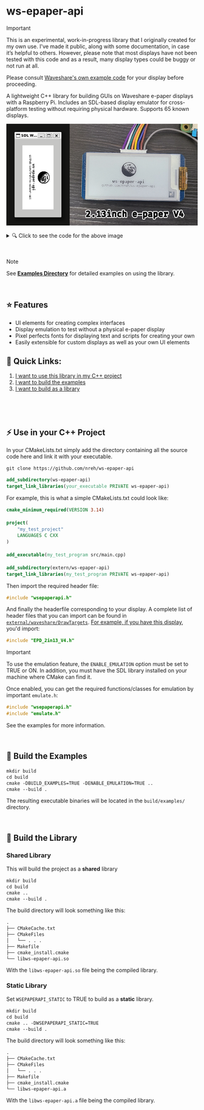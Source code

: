 # ws-epaper-api

> [!IMPORTANT]  
> This is an experimental, work-in-progress library that I originally created for my own use. I've made it public, along with
> some documentation, in case it’s helpful to others. However, please note that most displays have not been tested with this
> code and as a result, many display types could be buggy or not run at all.
>
> Please consult
> [Waveshare's own example code](https://github.com/waveshareteam/e-Paper/tree/master/RaspberryPi_JetsonNano/c/examples) for
> your display before proceeding.

A lightweight C++ library for building GUIs on Waveshare e-paper displays with a Raspberry Pi. Includes an SDL-based display
emulator for cross-platform testing without requiring physical hardware. Supports 65 known displays.

![Demonstration](docs/screenshot_1.png)

<details>

<summary>🔍 Click to see the code for the above image</summary>

## Code for emulation window on the left:

```cpp
#include "emulate.h"
#include "EPD_2in13_V4.h"
#include "wsepaperapi.h"

#include "bitmaps/Moon.h"
#include "fonts/AllFonts.h"

using namespace std;
using namespace epaperapi;

int main() {
    //
    // Initialize emulator and renderer
    //

    typedef devices::EPD_2in13_V4::EPD_2in13_V4_DrawTarget device;
    EpaperEmulator target = EpaperEmulator::CreatePhysical<device>();
    Renderer renderer(target, BufferTransform::Rotate90Clockwise);

    //
    // Define fonts
    //

    typedef fonts::DinaBold_10pt font1;
    typedef fonts::Dina_6pt font2;

    //
    // Create and position elements
    //

    elements::TextElement<font1> text1("ws-epaper-api");
    text1.foregroundStyle.SetBlackChannel(0);
    text1.xpos = (250 / 2) - (text1.GetWidth() / 2);
    text1.ypos = 70;
    text1.characterSpacing = 0;
    renderer.elements.push_back(&text1);

    elements::TextElement<font2> text2("github.com/nreh/ws-epaper-api");
    text2.foregroundStyle.SetBlackChannel(0);
    text2.xpos = (250 / 2) - (text2.GetWidth() / 2);
    text2.ypos = text1.GetHeight() + text1.ypos;
    text2.characterSpacing = 0;
    renderer.elements.push_back(&text2);

    auto t = bitmaps::Moon();
    elements::Bitmap1BitElement img((250 / 2) - (t.GetWidth() / 2), 15, t);
    renderer.elements.push_back(&img);

    //
    // Render!
    //

    renderer.Refresh();
    KeepWindowOpen();
}
```

## Code for physical display on the right:

```cpp
#include "EPD_2in13_V4.h"
#include "wsepaperapi.h"

#include "bitmaps/Moon.h"
#include "fonts/AllFonts.h"

using namespace std;
using namespace epaperapi;

int main() {
    //
    // Initialize device and renderer
    //

    devices::EPD_2in13_V4::EPD_2in13_V4_DrawTarget dev(false);
    Renderer renderer(dev, BufferTransform::Rotate90Clockwise);

    //
    // Initialize the display registers and clear to white
    //

    dev.Init();
    dev.Clear();

    //
    // Define fonts
    //

    typedef fonts::DinaBold_10pt font1;
    typedef fonts::Dina_6pt font2;

    //
    // Create and position elements
    //

    elements::TextElement<font1> text1("ws-epaper-api");
    text1.foregroundStyle.SetBlackChannel(0);
    text1.xpos = (250 / 2) - (text1.GetWidth() / 2);
    text1.ypos = 70;
    text1.characterSpacing = 0;
    renderer.elements.push_back(&text1);

    elements::TextElement<font2> text2("github.com/nreh/ws-epaper-api");
    text2.foregroundStyle.SetBlackChannel(0);
    text2.xpos = (250 / 2) - (text2.GetWidth() / 2);
    text2.ypos = text1.GetHeight() + text1.ypos;
    text2.characterSpacing = 0;
    renderer.elements.push_back(&text2);

    auto t = bitmaps::Moon();
    elements::Bitmap1BitElement img((250 / 2) - (t.GetWidth() / 2), 15, t);
    renderer.elements.push_back(&img);

    //
    // Render!
    //

    renderer.Refresh();

    //
    // Put device to sleep and exit
    //

    dev.Sleep();
    // According to waveshare's example code, we require a 2 second
    // delay between sleeping and exitting the device.
    devices::interface::bcm2835_delay(2000);
    dev.Exit();
}
```

</details>

&nbsp;

> [!NOTE]  
> See **[Examples Directory](examples)** for detailed examples on using the library.

&nbsp;

## ⭐ Features

- UI elements for creating complex interfaces
- Display emulation to test without a physical e-paper display
- Pixel perfects fonts for displaying text and scripts for creating your own
- Easily extensible for custom displays as well as your own UI elements

## 🔗 Quick Links:

1. [I want to use this library in my C++ project](#use-in-your-c-project)
2. [I want to build the examples](#build-the-examples)
3. [I want to build as a library](#build-the-library)

&nbsp;

&nbsp;

## ⚡ Use in your C++ Project

In your CMakeLists.txt simply add the directory containing all the source code here and link it with your executable.

```
git clone https://github.com/nreh/ws-epaper-api
```

```cmake
add_subdirectory(ws-epaper-api)
target_link_libraries(your_executable PRIVATE ws-epaper-api)
```

For example, this is what a simple CMakeLists.txt could look like:

```cmake
cmake_minimum_required(VERSION 3.14)

project(
    "my_test_project"
    LANGUAGES C CXX
)

add_executable(my_test_program src/main.cpp)

add_subdirectory(extern/ws-epaper-api)
target_link_libraries(my_test_program PRIVATE ws-epaper-api)
```

Then import the required header file:

```cpp
#include "wsepaperapi.h"
```

And finally the headerfile corresponding to your display. A complete list of header files that you can import can be found in
[`external/waveshare/DrawTargets`](external/waveshare/DrawTargets).
[For example, if you have this display](https://www.waveshare.com/2.13inch-e-paper-hat.htm), you'd import:

```cpp
#include "EPD_2in13_V4.h"
```

> [!IMPORTANT]  
> To use the emulation feature, the `ENABLE_EMULATION` option must be set to TRUE or ON. In addition, you must have the SDL
> library installed on your machine where CMake can find it.
>
> Once enabled, you can get the required functions/classes for emulation by important `emulate.h`:
>
> ```cpp
> #include "wsepaperapi.h"
> #include "emulate.h"
> ```
>
> See the examples for more information.

&nbsp;

## 🔨 Build the Examples

```
mkdir build
cd build
cmake -DBUILD_EXAMPLES=TRUE -DENABLE_EMULATION=TRUE ..
cmake --build .
```

The resulting executable binaries will be located in the `build/examples/` directory.

&nbsp;

## 🔨 Build the Library

### Shared Library

This will build the project as a **shared** library

```
mkdir build
cd build
cmake ..
cmake --build .
```

The build directory will look something like this:

```
.
├── CMakeCache.txt
├── CMakeFiles
│   └── . . .
├── Makefile
├── cmake_install.cmake
└── libws-epaper-api.so
```

With the `libws-epaper-api.so` file being the compiled library.

### Static Library

Set `WSEPAPERAPI_STATIC` to TRUE to build as a **static** library.

```
mkdir build
cd build
cmake .. -DWSEPAPERAPI_STATIC=TRUE
cmake --build .
```

The build directory will look something like this:

```
.
├── CMakeCache.txt
├── CMakeFiles
│   └── . . .
├── Makefile
├── cmake_install.cmake
└── libws-epaper-api.a
```

With the `libws-epaper-api.a` file being the compiled library.
